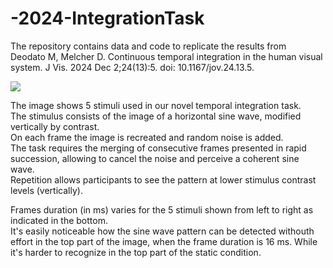 # -2024-IntegrationTask

The repository contains data and code to replicate the results from  
Deodato M, Melcher D. Continuous temporal integration in the human visual system. J Vis. 2024 Dec 2;24(13):5. doi: 10.1167/jov.24.13.5.


![](https://github.com/DeoMiche/-2024-TemporalIntegration/blob/master/task_gif.gif)

The image shows 5 stimuli used in our novel temporal integration task.  
The stimulus consists of the image of a horizontal sine wave, modified vertically by contrast.  
On each frame the image is recreated and random noise is added.  
The task requires the merging of consecutive frames presented in rapid succession, allowing to cancel the noise and perceive a coherent sine wave.  
Repetition allows participants to see the pattern at lower stimulus contrast levels (vertically).  

Frames duration (in ms) varies for the 5 stimuli shown from left to right as indicated in the bottom.  
It's easily noticeable how the sine wave pattern can be detected withouth effort in the top part of the image, when the frame duration is 16 ms. While it's harder to recognize in the top part of the static condition.  
